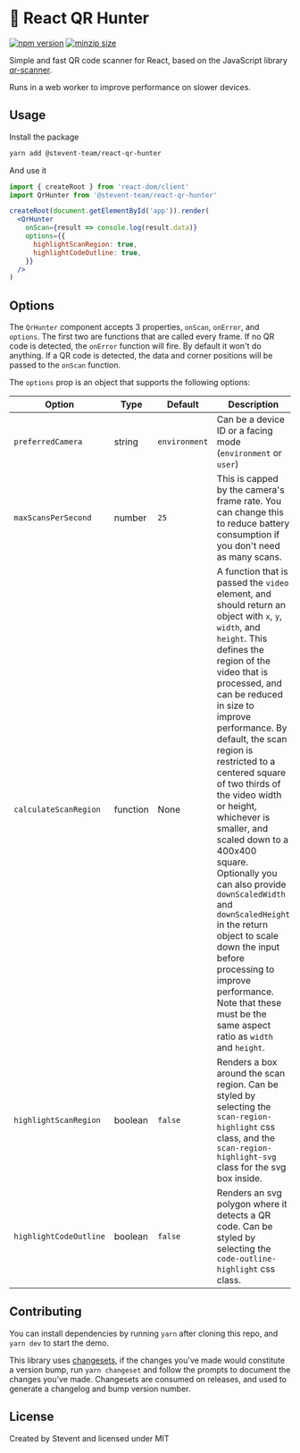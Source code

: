 # 🏹 React QR Hunter
[![npm version](https://img.shields.io/npm/v/@stevent-team/react-qr-hunter)](https://www.npmjs.com/package/@stevent-team/react-qr-hunter)
[![minzip size](https://img.shields.io/bundlephobia/minzip/@stevent-team/react-qr-hunter)](https://bundlephobia.com/package/@stevent-team/react-qr-hunter)

Simple and fast QR code scanner for React, based on the JavaScript library [qr-scanner](https://github.com/nimiq/qr-scanner).

Runs in a web worker to improve performance on slower devices.

## Usage

Install the package

```bash
yarn add @stevent-team/react-qr-hunter
```

And use it

```jsx
import { createRoot } from 'react-dom/client'
import QrHunter from '@stevent-team/react-qr-hunter'

createRoot(document.getElementById('app')).render(
  <QrHunter
    onScan={result => console.log(result.data)}
    options={{
      highlightScanRegion: true,
      highlightCodeOutline: true,
    }}
  />
)
```

## Options

The `QrHunter` component accepts 3 properties, `onScan`, `onError`, and `options`. The first two are functions that are called every frame. If no QR code is detected, the `onError` function will fire. By default it won't do anything. If a QR code is detected, the data and corner positions will be passed to the `onScan` function.

The `options` prop is an object that supports the following options:

| Option | Type | Default | Description |
| --- | --- | --- | --- |
| `preferredCamera` | string | `environment` | Can be a device ID or a facing mode (`environment` or `user`) |
| `maxScansPerSecond` | number | `25` | This is capped by the camera's frame rate. You can change this to reduce battery consumption if you don't need as many scans. |
| `calculateScanRegion` | function | None | A function that is passed the `video` element, and should return an object with `x`, `y`, `width`, and `height`. This defines the region of the video that is processed, and can be reduced in size to improve performance. By default, the scan region is restricted to a centered square of two thirds of the video width or height, whichever is smaller, and scaled down to a 400x400 square. Optionally you can also provide `downScaledWidth` and `downScaledHeight` in the return object to scale down the input before processing to improve performance. Note that these must be the same aspect ratio as `width` and `height`. |
| `highlightScanRegion` | boolean | `false` | Renders a box around the scan region. Can be styled by selecting the `scan-region-highlight` css class, and the `scan-region-highlight-svg` class for the svg box inside. |
| `highlightCodeOutline` | boolean | `false` | Renders an svg polygon where it detects a QR code. Can be styled by selecting the `code-outline-highlight` css class. |

## Contributing

You can install dependencies by running `yarn` after cloning this repo, and `yarn dev` to start the demo.

This library uses [changesets](https://github.com/changesets/changesets), if the changes you've made would constitute a version bump, run `yarn changeset` and follow the prompts to document the changes you've made. Changesets are consumed on releases, and used to generate a changelog and bump version number.

## License

Created by Stevent and licensed under MIT
